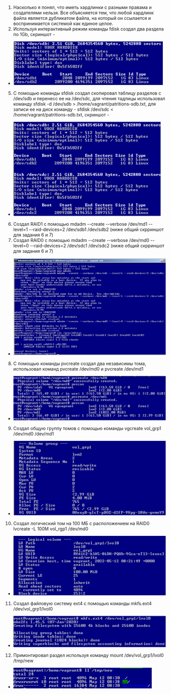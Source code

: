 1. Насколько я понял, что иметь хардлинки с разными правама и создателями нельзя. Все объясняется тем, что любой хардлинк файла является дубликатом файла, на который он ссылается и воспринимается системой как единое целое.
4. Используя интерактивный режим команды fdisk создал два раздела по 1Gb, скриншот - 
* ![Task4](https://github.com/Atlipoka/devops_netology/blob/main/FileSystem/FS-task4.png)
5. С помощью команды sfdisk создал скопировал таблицу разделов с /dev/sdb  и перенесс ее на /dev/sdc, для чтения тадлицы использовал команду sfdisk -d /dev/sdb > /home/vagrant/patritions-sdb.txt,  для записи ее на диск команду - sfdisk /dev/sdc < /home/vagrant/patritions-sdb.txt, скриншот -
* ![Task5](https://github.com/Atlipoka/devops_netology/blob/main/FileSystem/FS-task5.png)
6. Создал RAID1 с помощью mdadm --create --verbose /dev/md1 --level=1 --raid-devices=2 /dev/sdb1 /dev/sdb2 (ниже общий скрриншот для задания 6 и 7)
7. Создал RAID0 с помощью mdadm --create --verbose /dev/md0 --level=0 --raid-devices=2 /dev/sdc1 /dev/sdc2 (ниже общий скрриншот для задания 6 и 7)
* ![Task6,7](https://github.com/Atlipoka/devops_netology/blob/main/FileSystem/FS-task6,7.png)
8. С помощью команды pvcreate создал два независимы тома, использовал команд pvcreate /dev/md0 и pvcreate /dev/md1
* ![Task8](https://github.com/Atlipoka/devops_netology/blob/main/FileSystem/FS-task8.png)
9. Создал общую группу томов с помощью команды vgcreate vol_grp1 /dev/md0 /dev/md1
* ![Task9](https://github.com/Atlipoka/devops_netology/blob/main/FileSystem/FS-task9.png)
10. Создал логический том на 100 МБ с расположением на RAID0 lvcreate -L 100M vol_rgp1 /dev/md0
* ![Task10](https://github.com/Atlipoka/devops_netology/blob/main/FileSystem/FS-task10.png)
11. Создал файловую систему ext4 с помощью команды mkfs.ext4 /dev/vol_grp1/lvol0
* ![Task11](https://github.com/Atlipoka/devops_netology/blob/main/FileSystem/FS-task11.png)
12. Примонтировал раздел используя команду mount /dev/vol_grp1/lvol0 /tmp/new
* ![Task12](https://github.com/Atlipoka/devops_netology/blob/main/FileSystem/FS-task12.png)
